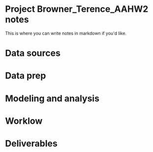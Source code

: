 # Project Browner_Terence_AAHW2 notes

 
This is where you can write notes in markdown if you'd like.

# Data sources


# Data prep


# Modeling and analysis


# Worklow


# Deliverables
